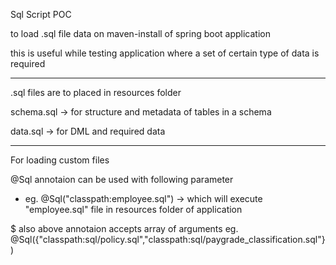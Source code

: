 Sql Script POC

to load .sql file data on maven-install of spring boot application

this is useful while testing application where a set of certain type of data is required

-------------------------------------------------------------------------------------

.sql files are to placed in resources folder 

schema.sql -> for structure and metadata of tables in a schema 

data.sql -> for DML and required data

----------------------------------------------------------------------------------

For loading custom files 


@Sql annotaion can be used with following parameter

- eg. @Sql("classpath:employee.sql")
-> which will execute "employee.sql" file in resources folder of application

$ also above annotaion accepts array of arguments
eg. @Sql({"classpath:sql/policy.sql","classpath:sql/paygrade_classification.sql"}) 

